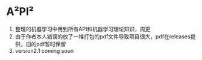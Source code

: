 # A²PI²

1. 整理的机器学习中用到所有API和机器学习理论知识，周更
2. 由于作者本人错误的放了一堆打包的pdf文件导致项目很大，pdf在releases提供，旧的pdf暂时保留
3. version2.1 coming soon

